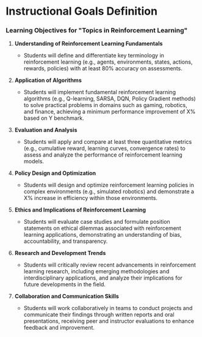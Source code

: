Instructional Goals Definition
==============================

### Learning Objectives for "Topics in Reinforcement Learning"

1. **Understanding of Reinforcement Learning Fundamentals**
   - Students will define and differentiate key terminology in reinforcement learning (e.g., agents, environments, states, actions, rewards, policies) with at least 80% accuracy on assessments.

2. **Application of Algorithms**
   - Students will implement fundamental reinforcement learning algorithms (e.g., Q-learning, SARSA, DQN, Policy Gradient methods) to solve practical problems in domains such as gaming, robotics, and finance, achieving a minimum performance improvement of X% based on Y benchmark.

3. **Evaluation and Analysis**
   - Students will apply and compare at least three quantitative metrics (e.g., cumulative reward, learning curves, convergence rates) to assess and analyze the performance of reinforcement learning models.

4. **Policy Design and Optimization**
   - Students will design and optimize reinforcement learning policies in complex environments (e.g., simulated robotics) and demonstrate a X% increase in efficiency within those environments.

5. **Ethics and Implications of Reinforcement Learning**
   - Students will evaluate case studies and formulate position statements on ethical dilemmas associated with reinforcement learning applications, demonstrating an understanding of bias, accountability, and transparency.

6. **Research and Development Trends**
   - Students will critically review recent advancements in reinforcement learning research, including emerging methodologies and interdisciplinary applications, and analyze their implications for future developments in the field.

7. **Collaboration and Communication Skills**
   - Students will work collaboratively in teams to conduct projects and communicate their findings through written reports and oral presentations, receiving peer and instructor evaluations to enhance feedback and improvement.